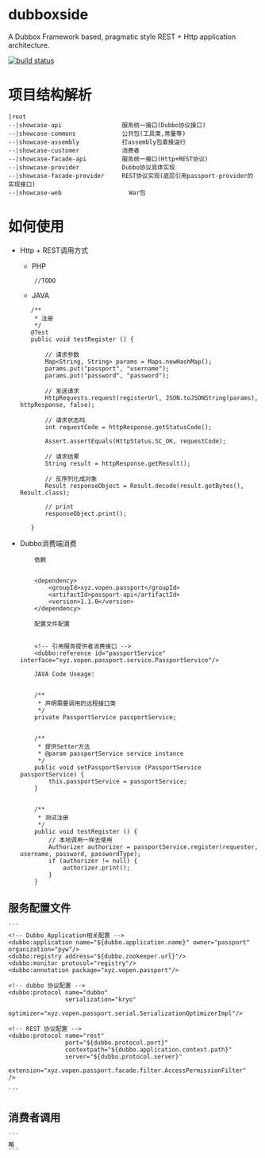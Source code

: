 # dubboxside
A Dubbox Framework based, pragmatic style REST + Http application architecture.


[![build status](https://camo.githubusercontent.com/4682ba0db83744e99d8d50f0d71e36069181b21c/68747470733a2f2f7472617669732d63692e6f72672f737072696e672f737072696e672e7376673f6272616e63683d646576656c6f70)](http://192.168.20.36/v2/passport/tree/v1.1.x)

# 项目结构解析

    |root
    --|showcase-api                 服务统一接口(Dubbo协议接口)
    --|showcase-commons             公共包(工具类,常量等)
    --|showcase-assembly            打assembly包直接运行
    --|showcase-customer            消费者
    --|showcase-facade-api          服务统一接口(Http+REST协议)
    --|showcase-provider            Dubbo协议具体实现
    --|showcase-facade-provider     REST协议实现(底层引用passport-provider的实现接口)
    --|showcase-web                   War包


# 如何使用

* Http + REST调用方式

    * PHP

    ```
        //TODO

    ```

    * JAVA

    ```
       /**
        * 注册
        */
       @Test
       public void testRegister () {

           // 请求参数
           Map<String, String> params = Maps.newHashMap();
           params.put("passport", "username");
           params.put("password", "password");

           // 发送请求
           HttpRequests.request(registerUrl, JSON.toJSONString(params), httpResponse, false);

           // 请求状态吗
           int requestCode = httpResponse.getStatusCode();

           Assert.assertEquals(HttpStatus.SC_OK, requestCode);

           // 请求结果
           String result = httpResponse.getResult();

           // 反序列化成对象
           Result responseObject = Result.decode(result.getBytes(), Result.class);

           // print
           responseObject.print();

       }

    ```

* Dubbo消费端消费


    ```
        依赖


        <dependency>
            <groupId>xyz.vopen.passport</groupId>
            <artifactId>passport-api</artifactId>
            <version>1.1.0</version>
        </dependency>

    ```

    ```
        配置文件配置


        <!-- 引用服务提供者消费接口 -->
        <dubbo:reference id="passportService" interface="xyz.vopen.passport.service.PassportService"/>

    ```

    ```
        JAVA Code Useage:


        /**
         * 声明需要调用的远程接口类
         */
        private PassportService passportService;


        /**
         * 提供Setter方法
         * @param passportService service instance
         */
        public void setPassportService (PassportService passportService) {
            this.passportService = passportService;
        }


        /**
         * 测试注册
         */
        public void testRegister () {
            // 本地调用一样去使用
            Authorizer authorizer = passportService.register(requester, username, password, passwordType);
            if (authorizer != null) {
                authorizer.print();
            }
        }

    ```



## 服务配置文件
    ```
    <!-- Dubbo Application相关配置 -->
    <dubbo:application name="${dubbo.application.name}" owner="passport" organization="pyw"/>
    <dubbo:registry address="${dubbo.zookeeper.url}"/>
    <dubbo:monitor protocol="registry"/>
    <dubbo:annotation package="xyz.vopen.passport"/>

    <!-- dubbo 协议配置 -->
    <dubbo:protocol name="dubbo"
                    serialization="kryo"
                    optimizer="xyz.vopen.passport.serial.SerializationOptimizerImpl"/>

    <!-- REST 协议配置 -->
    <dubbo:protocol name="rest"
                    port="${dubbo.protocol.port}"
                    contextpath="${dubbo.application.context.path}"
                    server="${dubbo.protocol.server}"
                    extension="xyz.vopen.passport.facade.filter.AccessPermissionFilter"
    />

    ```

##  消费者调用
    ```
    略
    ```
